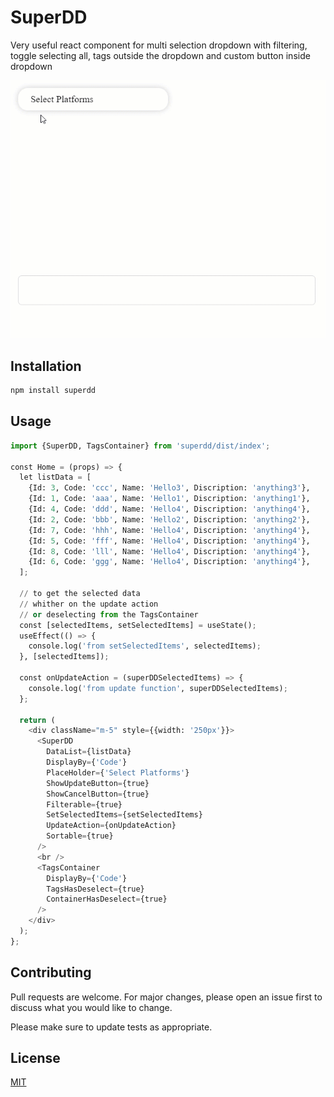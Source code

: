 # SuperDD

Very useful react component for multi selection dropdown with filtering, 
toggle selecting all, tags outside the dropdown and custom button inside dropdown

![Alt Text](src/ReadMe/supperdd.gif)

## Installation

```bash
npm install superdd
```

## Usage

```python
import {SuperDD, TagsContainer} from 'superdd/dist/index';

const Home = (props) => {
  let listData = [
    {Id: 3, Code: 'ccc', Name: 'Hello3', Discription: 'anything3'},
    {Id: 1, Code: 'aaa', Name: 'Hello1', Discription: 'anything1'},
    {Id: 4, Code: 'ddd', Name: 'Hello4', Discription: 'anything4'},
    {Id: 2, Code: 'bbb', Name: 'Hello2', Discription: 'anything2'},
    {Id: 7, Code: 'hhh', Name: 'Hello4', Discription: 'anything4'},
    {Id: 5, Code: 'fff', Name: 'Hello4', Discription: 'anything4'},
    {Id: 8, Code: 'lll', Name: 'Hello4', Discription: 'anything4'},
    {Id: 6, Code: 'ggg', Name: 'Hello4', Discription: 'anything4'},
  ];

  // to get the selected data
  // whither on the update action
  // or deselecting from the TagsContainer
  const [selectedItems, setSelectedItems] = useState();
  useEffect(() => {
    console.log('from setSelectedItems', selectedItems);
  }, [selectedItems]);

  const onUpdateAction = (superDDSelectedItems) => {
    console.log('from update function', superDDSelectedItems);
  };

  return (
    <div className="m-5" style={{width: '250px'}}>
      <SuperDD
        DataList={listData}
        DisplayBy={'Code'}
        PlaceHolder={'Select Platforms'}
        ShowUpdateButton={true}
        ShowCancelButton={true}
        Filterable={true}
        SetSelectedItems={setSelectedItems}
        UpdateAction={onUpdateAction}
        Sortable={true}
      />
      <br />
      <TagsContainer
        DisplayBy={'Code'}
        TagsHasDeselect={true}
        ContainerHasDeselect={true}
      />
    </div>
  );
};

```

## Contributing

Pull requests are welcome. For major changes, please open an issue first to discuss what you would like to change.

Please make sure to update tests as appropriate.

## License

[MIT](https://choosealicense.com/licenses/mit/)
